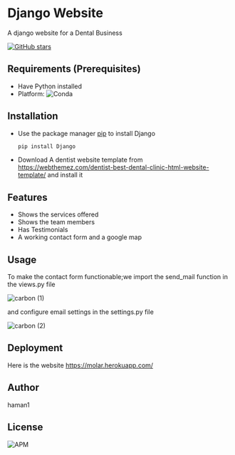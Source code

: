 # Django Website

A django website for a Dental Business

[![GitHub stars](https://img.shields.io/github/stars/haman1/dentist)](https://github.com/haman1/dentist/stargazers)

## Requirements (Prerequisites)
  * Have Python installed
  * Platform: ![Conda](https://img.shields.io/conda/pn/conda-forge/django)

## Installation
  * Use the package manager [pip](https://pip.pypa.io/en/stable/) to install Django
    ```bash
    pip install Django
    ```
   * Download A dentist website template from https://webthemez.com/dentist-best-dental-clinic-html-website-template/ and install it
 
 ## Features
   * Shows the services offered
   * Shows the team members
   * Has Testimonials 
   * A working contact form and a google map
 
 ## Usage
 To make the contact form functionable;we import the send_mail function in the views.py file
 
 ![carbon (1)](https://user-images.githubusercontent.com/12530131/125637676-e3fb0b8e-6c80-4311-bbb8-28b8321ed9a1.png)
 
 and configure email settings in the settings.py file
 
 ![carbon (2)](https://user-images.githubusercontent.com/12530131/125638106-9d5ed8bf-daeb-40bb-a2ee-3679687ab0c1.png)

## Deployment
Here is the website https://molar.herokuapp.com/


## Author
   haman1
   
## License
![APM](https://img.shields.io/apm/l/vim-mode)



